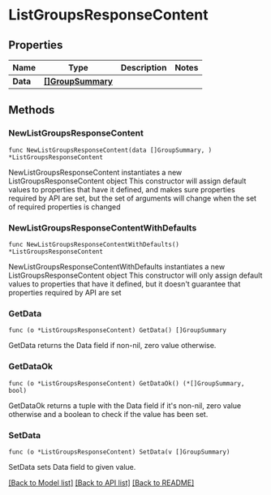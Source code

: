 # ListGroupsResponseContent

## Properties

Name | Type | Description | Notes
------------ | ------------- | ------------- | -------------
**Data** | [**[]GroupSummary**](GroupSummary.md) |  | 

## Methods

### NewListGroupsResponseContent

`func NewListGroupsResponseContent(data []GroupSummary, ) *ListGroupsResponseContent`

NewListGroupsResponseContent instantiates a new ListGroupsResponseContent object
This constructor will assign default values to properties that have it defined,
and makes sure properties required by API are set, but the set of arguments
will change when the set of required properties is changed

### NewListGroupsResponseContentWithDefaults

`func NewListGroupsResponseContentWithDefaults() *ListGroupsResponseContent`

NewListGroupsResponseContentWithDefaults instantiates a new ListGroupsResponseContent object
This constructor will only assign default values to properties that have it defined,
but it doesn't guarantee that properties required by API are set

### GetData

`func (o *ListGroupsResponseContent) GetData() []GroupSummary`

GetData returns the Data field if non-nil, zero value otherwise.

### GetDataOk

`func (o *ListGroupsResponseContent) GetDataOk() (*[]GroupSummary, bool)`

GetDataOk returns a tuple with the Data field if it's non-nil, zero value otherwise
and a boolean to check if the value has been set.

### SetData

`func (o *ListGroupsResponseContent) SetData(v []GroupSummary)`

SetData sets Data field to given value.



[[Back to Model list]](../README.md#documentation-for-models) [[Back to API list]](../README.md#documentation-for-api-endpoints) [[Back to README]](../README.md)


